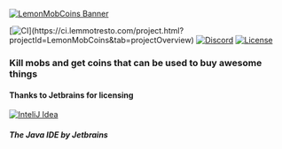 [![LemonMobCoins Banner](https://cdn.discordapp.com/attachments/416309982619762698/474637892975591434/LemonMCoins.png)](https://www.spigotmc.org/resources/59402/)

[![CI](https://ci.lemmotresto.com/app/rest/builds/aggregated/strob:\(buildType:\(project:\(id:LemonMobCoins\)\)\)/statusIcon.svg)](https://ci.lemmotresto.com/project.html?projectId=LemonMobCoins&tab=projectOverview)
[![Discord](https://discordapp.com/api/guilds/348405921799471105/widget.png)](https://lemmotresto.com/links/discord)
[![License](https://img.shields.io/github/license/LemmoTresto/LemonMobCoins.svg)](https://github.com/LemmoTresto/LemonMobCoins/blob/master/LICENSE)

### Kill mobs and get coins that can be used to buy awesome things

#### Thanks to Jetbrains for licensing
[![InteliJ Idea](https://upload.wikimedia.org/wikipedia/commons/d/d5/IntelliJ_IDEA_Logo.svg)](https://www.jetbrains.com/)
##### The Java IDE by Jetbrains